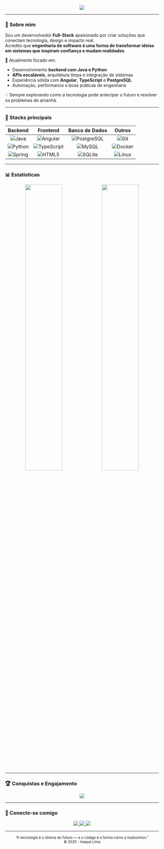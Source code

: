 <!-- HEADER -->
<div align="center">
  <picture>
    <source media="(prefers-color-scheme: dark)" srcset="https://capsule-render.vercel.app/api?type=waving&height=250&color=0:0f2027,100:203a43&text=Isaque%20Lima&fontColor=ffffff&fontAlignY=40&desc=Software%20Engineer%20%7C%20Full-Stack%20Developer&descAlignY=60&descAlign=50"/>
    <source media="(prefers-color-scheme: light)" srcset="https://capsule-render.vercel.app/api?type=waving&height=250&color=0:f5f5f5,100:dce3e8&text=Isaque%20Lima&fontColor=000000&fontAlignY=40&desc=Software%20Engineer%20%7C%20Full-Stack%20Developer&descAlignY=60&descAlign=50"/>
    <img src="https://capsule-render.vercel.app/api?type=waving&height=250&color=gradient&text=Isaque%20Lima"/>
  </picture>
</div>

---

### 👋 Sobre mim
Sou um desenvolvedor **Full-Stack** apaixonado por criar soluções que conectam tecnologia, design e impacto real.  
Acredito que **engenharia de software é uma forma de transformar ideias em sistemas que inspiram confiança e mudam realidades**.

🎯 Atualmente focado em:
- Desenvolvimento **backend com Java e Python**
- **APIs escaláveis**, arquitetura limpa e integração de sistemas
- Experiência sólida com **Angular**, **TypeScript** e **PostgreSQL**
- Automação, performance e boas práticas de engenharia

💡 Sempre explorando como a tecnologia pode antecipar o futuro e resolver os problemas de amanhã.

---

### 🧠 Stacks principais
<div align="center">
  
| Backend | Frontend | Banco de Dados | Outros |
|:--:|:--:|:--:|:--:|
| ![Java](https://cdn.jsdelivr.net/gh/devicons/devicon/icons/java/java-original.svg) | ![Angular](https://cdn.jsdelivr.net/gh/devicons/devicon/icons/angularjs/angularjs-original.svg) | ![PostgreSQL](https://cdn.jsdelivr.net/gh/devicons/devicon/icons/postgresql/postgresql-original.svg) | ![Git](https://cdn.jsdelivr.net/gh/devicons/devicon/icons/git/git-original.svg) |
| ![Python](https://cdn.jsdelivr.net/gh/devicons/devicon/icons/python/python-original.svg) | ![TypeScript](https://cdn.jsdelivr.net/gh/devicons/devicon/icons/typescript/typescript-original.svg) | ![MySQL](https://cdn.jsdelivr.net/gh/devicons/devicon/icons/mysql/mysql-original.svg) | ![Docker](https://cdn.jsdelivr.net/gh/devicons/devicon/icons/docker/docker-original.svg) |
| ![Spring](https://cdn.jsdelivr.net/gh/devicons/devicon/icons/spring/spring-original.svg) | ![HTML5](https://cdn.jsdelivr.net/gh/devicons/devicon/icons/html5/html5-original.svg) | ![SQLite](https://cdn.jsdelivr.net/gh/devicons/devicon/icons/sqlite/sqlite-original.svg) | ![Linux](https://cdn.jsdelivr.net/gh/devicons/devicon/icons/linux/linux-original.svg) |

</div>

---

### 📊 Estatísticas

<div align="center">
  <picture>
    <source media="(prefers-color-scheme: dark)" srcset="https://github-readme-stats.vercel.app/api?username=isaqueof&theme=tokyonight&show_icons=true&hide_border=true&include_all_commits=true&count_private=true"/>
    <source media="(prefers-color-scheme: light)" srcset="https://github-readme-stats.vercel.app/api?username=isaqueof&theme=default&show_icons=true&hide_border=true&include_all_commits=true&count_private=true"/>
    <img width="49%" src="https://github-readme-stats.vercel.app/api?username=isaqueof&theme=default"/>
  </picture>
  
  <picture>
    <source media="(prefers-color-scheme: dark)" srcset="https://github-readme-stats.vercel.app/api/top-langs/?username=isaqueof&layout=compact&theme=tokyonight&hide_border=true"/>
    <source media="(prefers-color-scheme: light)" srcset="https://github-readme-stats.vercel.app/api/top-langs/?username=isaqueof&layout=compact&theme=default&hide_border=true"/>
    <img width="49%" src="https://github-readme-stats.vercel.app/api/top-langs/?username=isaqueof&layout=compact&theme=default"/>
  </picture>
</div>

---

### 🏆 Conquistas e Engajamento

<div align="center">
  <picture>
    <source media="(prefers-color-scheme: dark)" srcset="https://github-profile-trophy.vercel.app/?username=isaqueof&theme=onedark&no-bg=true&margin-w=10&column=7"/>
    <source media="(prefers-color-scheme: light)" srcset="https://github-profile-trophy.vercel.app/?username=isaqueof&theme=flat&no-bg=true&margin-w=10&column=7"/>
    <img src="https://github-profile-trophy.vercel.app/?username=isaqueof&theme=flat&no-bg=true&margin-w=10&column=7"/>
  </picture>
</div>

---

### 🤝 Conecte-se comigo

<div align="center">
  <a href="#" title="LinkedIn">
    <img src="https://img.shields.io/badge/LinkedIn-0A66C2.svg?style=for-the-badge&logo=linkedin&logoColor=white"/>
  </a>
  <a href="https://wa.me/+55" title="WhatsApp">
    <img src="https://img.shields.io/badge/WhatsApp-25D366.svg?style=for-the-badge&logo=whatsapp&logoColor=white"/>
  </a>
  <a href="https://www.instagram.com/" title="Instagram">
    <img src="https://img.shields.io/badge/Instagram-E4405F.svg?style=for-the-badge&logo=instagram&logoColor=white"/>
  </a>
</div>

---

<div align="center">
  <sub>“A tecnologia é o idioma do futuro — e o código é a forma como o traduzimos.”</sub>  
  <br>
  <sub>© 2025 - Isaque Lima</sub>
</div>

